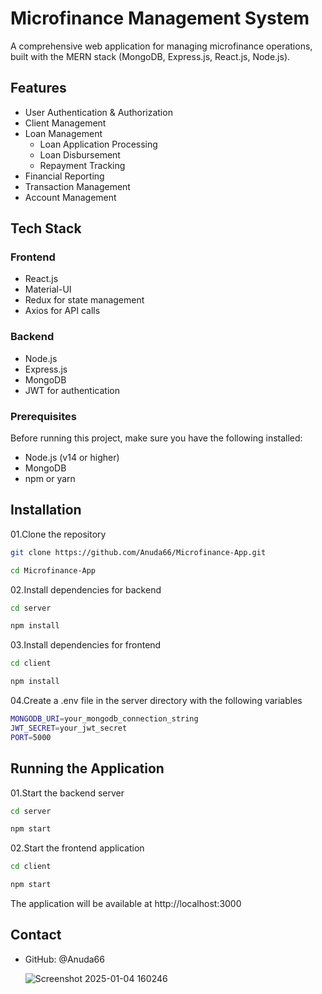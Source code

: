# Microfinance Management System
A comprehensive web application for managing microfinance operations, built with the MERN stack (MongoDB, Express.js, React.js, Node.js).

## Features

- User Authentication & Authorization
- Client Management
- Loan Management
    - Loan Application Processing
    - Loan Disbursement
    - Repayment Tracking
- Financial Reporting
- Transaction Management
- Account Management

## Tech Stack
### Frontend

- React.js
- Material-UI
- Redux for state management
- Axios for API calls

### Backend

- Node.js
- Express.js
- MongoDB
- JWT for authentication

### Prerequisites
Before running this project, make sure you have the following installed:

- Node.js (v14 or higher)
- MongoDB
- npm or yarn

## Installation

01.Clone the repository
```bash
git clone https://github.com/Anuda66/Microfinance-App.git

cd Microfinance-App
```
02.Install dependencies for backend
```bash
cd server

npm install
```
03.Install dependencies for frontend

```bash
cd client

npm install
```
04.Create a .env file in the server directory with the following variables
```bash
MONGODB_URI=your_mongodb_connection_string
JWT_SECRET=your_jwt_secret
PORT=5000
```

## Running the Application

01.Start the backend server
```bash
cd server

npm start
```
02.Start the frontend application
```bash
cd client

npm start
```
The application will be available at http://localhost:3000

## Contact

- GitHub: @Anuda66

  ![Screenshot 2025-01-04 160246](https://github.com/user-attachments/assets/24e14804-e745-4d90-8986-5683aad0cede)

